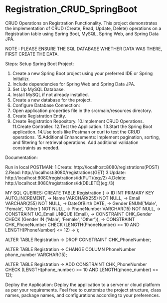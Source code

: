 # Registration_CRUD_SpringBoot
CRUD Operations on Registration Functionality.
This project demonstrates the implementation of CRUD (Create, Read, Update, Delete) operations on a Registration table using Spring Boot, MySQL, Spring Web, and Spring Data JPA.

NOTE :   PLEASE ENSURE THE SQL DATABASE WHETHER DATA WAS THERE,  FIRST CREATE THE DATA.

Steps:
Setup Spring Boot Project:

1. Create a new Spring Boot project using your preferred IDE or Spring Initializr.
2. Include dependencies for Spring Web and Spring Data JPA.
3. Set Up MySQL Database.
4. Install MySQL if not already installed.
5. Create a new database for the project.
6. Configure Database Connection:
7. Open application.properties file in the src/main/resources directory.
8. Create Registration Entity.
9. Create Registration Repository.
10.Implement CRUD Operations.
11.Create Controller.
12.Test the Application.
13.Start the Spring Boot application.
14.Use tools like Postman or curl to test the CRUD operations.
15.Additional Enhancements:
Implement pagination, sorting, and filtering for retrieval operations.
Add additional validation constraints as needed.

Documentation:


Run in local POSTMAN:
1.Create:  http://localhost:8080/registrations(POST)
2.Read:  http://localhost:8080/registrations(GET)
3.Update: http://localhost:8080/registrations/id(PUT)(eg:/2)
4.Delete: http://localhost:8080/registrations/id(DELETE)(eg:/3)

MY SQL QUERIES:
CREATE TABLE Registration (
    ->     ID INT PRIMARY KEY AUTO_INCREMENT,
    ->     Name VARCHAR(255) NOT NULL,
    ->     Email VARCHAR(255) NOT NULL,
    ->     DateOfBirth DATE,
    ->     Gender ENUM('Male', 'Female', 'Other') NOT NULL,
    ->     PhoneNumber VARCHAR(15) NOT NULL,
    ->     CONSTRAINT UC_Email UNIQUE (Email),
    ->     CONSTRAINT CHK_Gender CHECK (Gender IN ('Male', 'Female', 'Other')),
    ->     CONSTRAINT CHK_PhoneNumber CHECK (LENGTH(PhoneNumber) >= 10 AND LENGTH(PhoneNumber) <= 12)
    -> );

ALTER TABLE Registration
    -> DROP CONSTRAINT CHK_PhoneNumber;

ALTER TABLE Registration
    -> CHANGE COLUMN PhoneNumber phone_number VARCHAR(15);

ALTER TABLE Registration
    -> ADD CONSTRAINT CHK_PhoneNumber CHECK (LENGTH(phone_number) >= 10 AND LENGTH(phone_number) <= 12);




Deploy the Application:
Deploy the application to a server or cloud platform as per your requirements.
Feel free to customize the project structure, class names, package names, and configurations according to your preferences.
